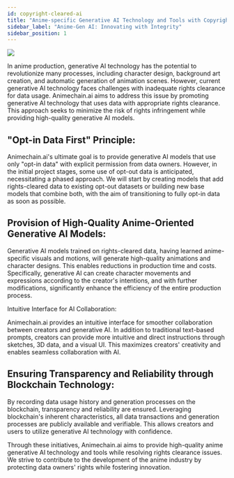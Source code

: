 ```yaml
---
id: copyright-cleared-ai
title: "Anime-specific Generative AI Technology and Tools with Copyright Considerations"
sidebar_label: "Anime-Gen AI: Innovating with Integrity"
sidebar_position: 1
---
```


<img src="/img/img2_flywheel.png" className="custom-img"/>


In anime production, generative AI technology has the potential to revolutionize many processes, including character design, background art creation, and automatic generation of animation scenes. However, current generative AI technology faces challenges with inadequate rights clearance for data usage. Animechain.ai aims to address this issue by promoting generative AI technology that uses data with appropriate rights clearance. This approach seeks to minimize the risk of rights infringement while providing high-quality generative AI models.


## "Opt-in Data First" Principle: 

Animechain.ai's ultimate goal is to provide generative AI models that use only "opt-in data" with explicit permission from data owners. However, in the initial project stages, some use of opt-out data is anticipated, necessitating a phased approach. We will start by creating models that add rights-cleared data to existing opt-out datasets or building new base models that combine both, with the aim of transitioning to fully opt-in data as soon as possible.


## Provision of High-Quality Anime-Oriented Generative AI Models: 

Generative AI models trained on rights-cleared data, having learned anime-specific visuals and motions, will generate high-quality animations and character designs. This enables reductions in production time and costs. Specifically, generative AI can create character movements and expressions according to the creator's intentions, and with further modifications, significantly enhance the efficiency of the entire production process.

Intuitive Interface for AI Collaboration: 

Animechain.ai provides an intuitive interface for smoother collaboration between creators and generative AI. In addition to traditional text-based prompts, creators can provide more intuitive and direct instructions through sketches, 3D data, and a visual UI. This maximizes creators' creativity and enables seamless collaboration with AI.


## Ensuring Transparency and Reliability through Blockchain Technology: 

By recording data usage history and generation processes on the blockchain, transparency and reliability are ensured. Leveraging blockchain's inherent characteristics, all data transactions and generation processes are publicly available and verifiable. This allows creators and users to utilize generative AI technology with confidence.

Through these initiatives, Animechain.ai aims to provide high-quality anime generative AI technology and tools while resolving rights clearance issues. We strive to contribute to the development of the anime industry by protecting data owners' rights while fostering innovation.
